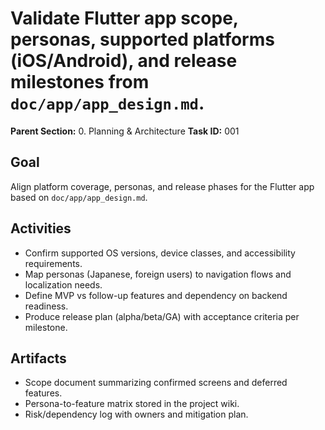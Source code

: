 # Validate Flutter app scope, personas, supported platforms (iOS/Android), and release milestones from `doc/app/app_design.md`.

**Parent Section:** 0. Planning & Architecture
**Task ID:** 001

## Goal
Align platform coverage, personas, and release phases for the Flutter app based on `doc/app/app_design.md`.

## Activities
- Confirm supported OS versions, device classes, and accessibility requirements.
- Map personas (Japanese, foreign users) to navigation flows and localization needs.
- Define MVP vs follow-up features and dependency on backend readiness.
- Produce release plan (alpha/beta/GA) with acceptance criteria per milestone.

## Artifacts
- Scope document summarizing confirmed screens and deferred features.
- Persona-to-feature matrix stored in the project wiki.
- Risk/dependency log with owners and mitigation plan.
